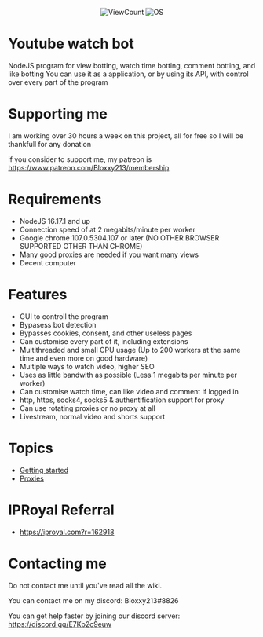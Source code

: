 <p align="center">
    <img alt="ViewCount" src="https://views.whatilearened.today/views/github/JijaProGamer/Youtube-View-Bot.svg">
    <img alt="OS" src="https://img.shields.io/badge/OS-Windows%20/%20Mac%20/%20Linux-success">
</p>


# Youtube watch bot

NodeJS program for view botting, watch time botting, comment botting, and like botting
You can use it as a application, or by using its API, with control over every part of the program

# Supporting me

I am working over 30 hours a week on this project, all for free
so I will be thankfull for any donation

if you consider to support me, my patreon is 
https://www.patreon.com/Bloxxy213/membership


# Requirements

 * NodeJS 16.17.1 and up
 * Connection speed of at 2 megabits/minute per worker
 * Google chrome 107.0.5304.107 or later (NO OTHER BROWSER SUPPORTED OTHER THAN CHROME)
 * Many good proxies are needed if you want many views
 * Decent computer

# Features
 * GUI to controll the program
 * Bypasess bot detection
 * Bypasses cookies, consent, and other useless pages
 * Can customise every part of it, including extensions
 * Multithreaded and small CPU usage (Up to 200 workers at the same time and even more on good hardware)
 * Multiple ways to watch video, higher SEO
 * Uses as little bandwith as possible (Less 1 megabits per minute per worker)
 * Can customise watch time, can like video and comment if logged in
 * http, https, socks4, socks5 & authentification support for proxy
 * Can use rotating proxies or no proxy at all
 * Livestream, normal video and shorts support

# Topics
 * [Getting started](https://github.com/JijaProGamer/youtubeWatchBot/wiki/Getting-started)
 * [Proxies](https://github.com/JijaProGamer/youtubeWatchBot/wiki/Proxies)

# IPRoyal Referral
 * https://iproyal.com?r=162918
 
# Contacting me

Do not contact me until you've read all the wiki.

You can contact me on my discord: Bloxxy213#8826

You can get help faster by joining our discord server: https://discord.gg/E7Kb2c9euw